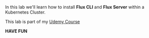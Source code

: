 

In this lab we'll learn how to install **Flux CLI** and **Flux Server** within a Kubernetes Cluster.

This lab is part of my [Udemy Course](https://www.udemy.com/user/siddharth-barahalikar/)

**HAVE FUN**
